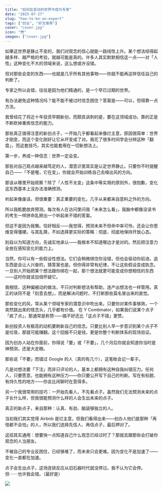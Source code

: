 ```yaml
---
title: "如何在变动的世界中成为专家"
date: "2025-07-27"
slug: "how-to-be-an-expert"
tags: ["创业", "好文推荐"]
cover: "cover.jpg"
icon: "😎"
images: ["cover.jpg"]
---
```

如果这世界是静止不变的，我们对观念的信心就能一路线性上升。某个想法经得起越多样、越严格的考验，就越可能是真的。许多人其实默默相信这一点——对「人性」这种变化不大的领域来说，这么想或许没错。



但对那些会变的东西——也就是几乎所有其他事物——你就不能再这样信任自己的判断了。



专家之所以会错，往往是因为他们精通的，是一个早已过期的世界。



有办法避免这种情况吗？能不能不被过时信念困住？答案是——可以，但得靠一点方法。



我曾经花了将近十年投资早期新创，而颇具讽刺的是，要在这领域成功，靠的正是不断砍掉重练信念的能力。



那些真正值得注意的新创点子，一开始几乎都看起来像烂主意，原因很简单：世界才刚变，而这个变化刚好让它从坏变成了对。我花了很多时间学会分辨这种「翻盘」，而这套技巧，其实也能套用在一切新想法上。



第一步，养成一种信念：世界一定会变。



那些对自己观点越来越笃定的人，潜意识里其实是认定世界静止。只要你不时提醒自己——「不是喔，它在变」，你就会开始训练自己去嗅出风的方向。



那该从哪里开始观察？除了「人性不太变」这条中等实用的原则外，很抱歉，变化这东西基本上没办法准确预测。



听起来像废话，但很重要：真正重要的变化，几乎从来都来自意料之外的方向。



所以我乾脆放弃预测。每次有人在访问里问我「未来怎么看」，我脑中都像没读书的考生一样拼命乱掰出一个听起来不错的答案。



但这不是因为我懒。恰好相反——我觉得，预测未来不但命中率可怜，还会让你思维变得僵硬。与其乱猜，不如选择更实际的策略：彻底、彻底地保持开放心态。



别自以为知道方向，先诚实地承认——我根本不知道哪边才是对的。然后把注意力全放在感知变化的能力上。



当然，你可以有一些假设性想法。它们会稍微绑住你没错，但也会驱动你前进。追东西是会让人兴奋的，猜答案也是。但你得非常有纪律，不让这些假设变成执念。
一旦别人开始把某个想法跟你绑在一起，那个想法就更可能变成你想相信的东西——这时你就该加倍怀疑它。



我相信，这种偏被动的做法，不只对判断想法有帮助，连产出想法也一样管用。真正的诀窍不是「刻意去想」，而是解决问题时，不打断那些莫名冒出来的直觉。



那些变化的风，常从某个领域专家的潜意识中吹出来。只要你对某件事够熟，一个突然跳出来的怪念头，几乎都有价值。
在 Y Combinator，如果我们说某个点子「疯了点」，那通常是称赞——搞不好还比「这点子不错」更赞。



新创投资人有极高的动机要刷新自己的信念。只要比别人早一步意识到某个点子不是垃圾，那就可能赚翻。这个回报不只是钱，更是你整个判断体系的现场验证。



因为创办人站在你面前，你得说「要」或「不要」，几个月后你就会知道你当时是神预测，还是大走眼。



那些说「不要」而错过 Google 的人（真的有几个），这笔帐会记一辈子。



凡是对想法要「下注」而非只评论的人，基本上都拥有这种自我纠错压力。任何人，只要愿意，也能拥有这种压力——你只要公开写下自己的判断。写在有标题、有持久性的地方——你会比闲聊时在意得多。



另一个我很常用的技巧：一开始先看人，不先看点子。虽然我们无法预测未来的点子长什么样，但我很能预测什么样的人会生出未来的点子。



真正的新点子，来自那种：认真、有劲、脑袋够独立的人。



当初我们其实觉得 Airbnb 是烂主意，但我们看得出来——创办人他们是那种「再怪都不会怕」的人，所以我们选择先信人、再信点子，最后押对了。



这招其实通用：想要快一点知道自己什么观念已经过时了？那就去跟那些会打破你观念的人当朋友。



不被自己的专业反困住，已经够难了，而未来只会更难。因为变化不是加速了——变化一直都在加速。



点子会生出点子，这场连锁反应从旧石器时代就没停过。我不认为它会停。
但⋯⋯也许我会错。（最好是）




![](https://prod-files-secure.s3.us-west-2.amazonaws.com/112d0858-5090-4d34-a606-b75eb8d65fd2/46476355-9cf3-4e99-9b7a-3531bc426380/1000202064.png?X-Amz-Algorithm=AWS4-HMAC-SHA256&X-Amz-Content-Sha256=UNSIGNED-PAYLOAD&X-Amz-Credential=ASIAZI2LB466Z66YTMG2%2F20251025%2Fus-west-2%2Fs3%2Faws4_request&X-Amz-Date=20251025T212826Z&X-Amz-Expires=3600&X-Amz-Security-Token=IQoJb3JpZ2luX2VjEMH%2F%2F%2F%2F%2F%2F%2F%2F%2F%2FwEaCXVzLXdlc3QtMiJIMEYCIQC%2BBWL3VN%2BRBfK9XDsdX8Bam1HxGujlktDxn0TGB4qqawIhAOV2ZcH03o9FTXdqxrZcMV2UUf%2FUIT5qRya1nKmXv%2FV0Kv8DCHoQABoMNjM3NDIzMTgzODA1IgyPE1EDLX1G90ptWhYq3ANFjmwVy6v6OIFGtpEhoCXdDQ5dW97NVsHqRrKyLPbZE3nnN4zSofSs%2Bqk6c5quwXEVA9fKQF%2Fp9drRN8D1uxD1gRneM9aP8vRitm5XT2b7EF0sfuzKklNgESqS1qoqbeKeYSWf4eDqWVCbxpdfquMxTIinMrsiRp6b7MarJNTONq8SyHYu0pWWDGssSfg2wG%2F5cJPJx6rJKFyBnIZ%2FC2AEE%2BZNIW7HDWv8zAILNgzhuH9Q9e2HVwl5VcWWgFEJwkrdMSUkqkLisiLnqCBC%2FCqmFopG%2BYauuy0cQZGp5NRIP1xwNOT%2BgA3lyNNboB4vb6BCUzoPM%2F6BdwBGGm1OxCayIb%2B%2FBgdP8jnGGt2BKmyUJlYnoxTvTaj3lf3W8hrMQ6SdHaBCvpK5kZlW6AoLmyuEtCdrVnlwmi%2F%2B%2FlUU0hbdhJwSHB7Z24fAICF4da4pBbUWeSvfMeP4wQWEWQEOKRjjiAbRV6%2FvDgfun0n%2FVIGiBvruLOoOFJE6SAnva782a7sd3YmshU2aQRNGbWxjyMIxwUaLHyPv49V5vU2ur%2FLwKjUMxPDyrU3x7Dd%2FHZXXIwczHdRNYIIcKWzulaYfSQh1NQRph9BEdcKSosCCztdi5O6ZBMYlMGSptHZ2vTCm%2FfPHBjqkAd9i0q0x8VOA%2Btj2oaDdjs52SiKT67%2F7UtHiU11xMhQ8ygAFJTUHp%2F2kdfsdfqp5YgQ1q5i%2Ffy76t60335Mz2hXJdLoonpQw52lSRMj6AZhuJd%2F9%2Bi%2BqfOAE4aJsiBPTAzFMNg6obzQvQ9SpBKZBPdeCnmVCZ%2FgaO8HcPmSXCvWG%2B%2B3PagKufyXXHqemmobY54wpGcYpJhxEvQ8MxpEx9erVj9WT&X-Amz-Signature=cccdda3828def1f4fb83265c0daa16d7226d5024263d5523bb508d91e72f5039&X-Amz-SignedHeaders=host&x-amz-checksum-mode=ENABLED&x-id=GetObject)

